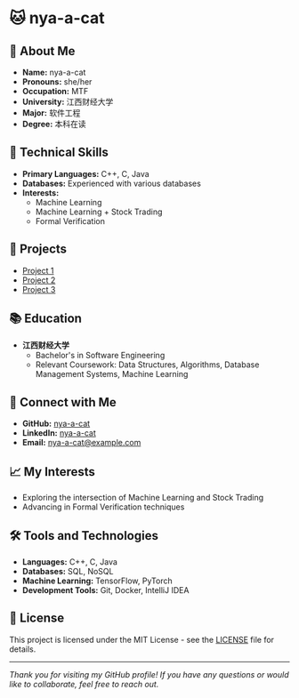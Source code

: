 # 🐱 nya-a-cat

## 👤 About Me

- **Name:** nya-a-cat
- **Pronouns:** she/her
- **Occupation:** MTF
- **University:** 江西财经大学
- **Major:** 软件工程
- **Degree:** 本科在读

## 💼 Technical Skills

- **Primary Languages:** C++, C, Java
- **Databases:** Experienced with various databases
- **Interests:** 
  - Machine Learning
  - Machine Learning + Stock Trading
  - Formal Verification

## 🌟 Projects

<!-- Add your project details here -->
- [Project 1](#)
- [Project 2](#)
- [Project 3](#)

## 📚 Education

- **江西财经大学**
  - Bachelor's in Software Engineering
  - Relevant Coursework: Data Structures, Algorithms, Database Management Systems, Machine Learning

## 🔗 Connect with Me

- **GitHub:** [nya-a-cat](https://github.com/nya-a-cat)
- **LinkedIn:** [nya-a-cat](https://www.linkedin.com/in/nya-a-cat/)
- **Email:** [nya-a-cat@example.com](mailto:nya-a-cat@example.com)

## 📈 My Interests

- Exploring the intersection of Machine Learning and Stock Trading
- Advancing in Formal Verification techniques

## 🛠️ Tools and Technologies

- **Languages:** C++, C, Java
- **Databases:** SQL, NoSQL
- **Machine Learning:** TensorFlow, PyTorch
- **Development Tools:** Git, Docker, IntelliJ IDEA

## 📄 License

This project is licensed under the MIT License - see the [LICENSE](LICENSE) file for details.

---

_Thank you for visiting my GitHub profile! If you have any questions or would like to collaborate, feel free to reach out._
